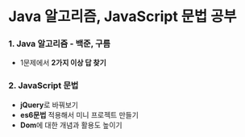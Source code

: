 # Java 알고리즘, JavaScript 문법 공부   
    
### 1. Java 알고리즘 - 백준, 구름    
* 1문제에서 **2가지 이상 답 찾기**   
    
### 2. JavaScript 문법  
* **jQuery**로 바꿔보기   
* **es6문법** 적용해서 미니 프로젝트 만들기
* **Dom**에 대한 개념과 활용도 높이기
